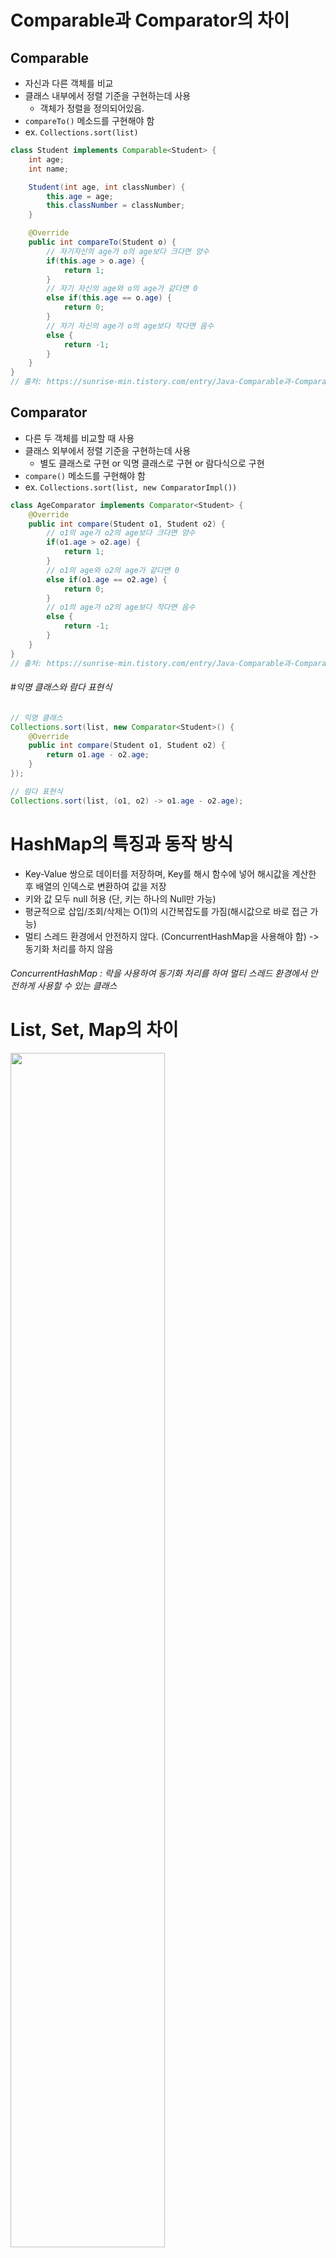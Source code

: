 # Comparable과 Comparator의 차이
## Comparable
- 자신과 다른 객체를 비교
- 클래스 내부에서 정렬 기준을 구현하는데 사용
    - 객체가 정렬을 정의되어있음.
- `compareTo()` 메소드를 구현해야 함
- ex. `Collections.sort(list)`
```java
class Student implements Comparable<Student> {
    int age;
    int name;

    Student(int age, int classNumber) {
        this.age = age;
        this.classNumber = classNumber;
    }

    @Override
    public int compareTo(Student o) {
        // 자기자신의 age가 o의 age보다 크다면 양수
        if(this.age > o.age) {
            return 1;
        }
        // 자기 자신의 age와 o의 age가 같다면 0
        else if(this.age == o.age) {
            return 0;
        }
        // 자기 자신의 age가 o의 age보다 작다면 음수
        else {
            return -1;
        }
    }
}
// 출처: https://sunrise-min.tistory.com/entry/Java-Comparable과-Comparator의-차이 [내가 보기 위한 기록:티스토리]
```

## Comparator
- 다른 두 객체를 비교할 때 사용
- 클래스 외부에서 정렬 기준을 구현하는데 사용
  - 별도 클래스로 구현 or 익명 클래스로 구현 or 람다식으로 구현
- `compare()` 메소드를 구현해야 함
- ex. `Collections.sort(list, new ComparatorImpl())`
```java
class AgeComparator implements Comparator<Student> {
    @Override
    public int compare(Student o1, Student o2) {
        // o1의 age가 o2의 age보다 크다면 양수
        if(o1.age > o2.age) {
            return 1;
        }
        // o1의 age와 o2의 age가 같다면 0
        else if(o1.age == o2.age) {
            return 0;
        }
        // o1의 age가 o2의 age보다 작다면 음수
        else {
            return -1;
        }
    }
}
// 출처: https://sunrise-min.tistory.com/entry/Java-Comparable과-Comparator의-차이 [내가 보기 위한 기록:티스토리]
```

###### #익명 클래스와 람다 표현식
```java
// 익명 클래스
Collections.sort(list, new Comparator<Student>() {
    @Override
    public int compare(Student o1, Student o2) {
        return o1.age - o2.age;
    }
});

// 람다 표현식
Collections.sort(list, (o1, o2) -> o1.age - o2.age);
```
# HashMap의 특징과 동작 방식
- Key-Value 쌍으로 데이터를 저장하며, Key를 해시 함수에 넣어 해시값을 계산한 후 배열의 인덱스로 변환하여 값을 저장
- 키와 값 모두 null 허용 (단, 키는 하나의 Null만 가능)
- 평균적으로 삽입/조회/삭제는 O(1)의 시간복잡도를 가짐(해시값으로 바로 접근 가능)
- 멀티 스레드 환경에서 안전하지 않다. (ConcurrentHashMap을 사용해야 함) -> 동기화 처리를 하지 않음
###### ConcurrentHashMap : 락을 사용하여 동기화 처리를 하여 멀티 스레드 환경에서 안전하게 사용할 수 있는 클래스
# List, Set, Map의 차이

<img src="https://velog.velcdn.com/images/maestroks/post/0e1860eb-b02e-4e7a-973c-ca7fe2e0a45a/image.jpg" width="70%">

| 특성          | List                          | Set                                     | Map                                   |
|---------------|-------------------------------|-----------------------------------------|---------------------------------------|
| **중복 허용**  | **허용**                        | **허용하지 않음**                             | 키는 중복 불가, 값은 중복 가능                    |
| **저장 방식**  | 삽입 순서대로 저장                    | 순서 없이 저장, LinkedHashSet(삽입 순서대로 저장하기 위한 set) | 키-값(Key-Value) 쌍으로 저장, LinkedHashMap(삽입 순서대로 저장하기 위한 set) |
| **접근 방식**  | 임의 접근 가능(인덱스)                 | iterater를 이용해서 접근                       | 키를 사용하여 값에 접근 가능                      |
| **주요 구현체** | ArrayList, LinkedList, Vector | HashSet, TreeSet, LinkedHashSet         | HashMap, TreeMap, LinkedHashMap |
| **용도**| 들어온 순서를 중시하거나 중복 허용이 필요한 경우   | 중복을 방지하고 고유 요소를 저장할 때                   | 키-값 쌍을 저장할 때 |
|**예시**|학생의 성적을 저장할 때| 유일한 과목을 저장할 때 |학생의 ID와 성적을 저장할 때|
